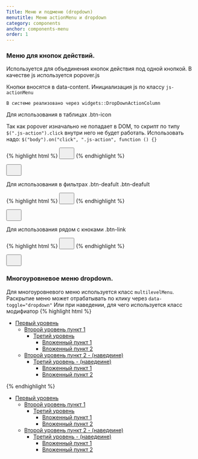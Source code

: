 ```yaml
---
Title: Меню и подменю (dropdown)
menutitle: Меню actionMenu и dropdown
category: components
anchor: components-menu
order: 1
---
```


### Меню для кнопок действий.

Используется для объединения кнопок действия под одной кнопкой. В качестве js используется popover.js

Кнопки вносятся в data-content. Инициализация js по классу `js-actionMenu`

`В системе реализовано через widgets::DropDownActionColumn`

Для использования в таблицах .btn-icon

Так как popover изначально не попадает в DOM, то скрипт по типу
`$(".js-action").click` внутри него не будет работать.
Использовать надо:
`$("body").on("click", ".js-action", function () {}`

{% highlight html %}
  <button class="btn-icon js-actionMenu"
          type="button"
          data-content="
            <button class='btn-default btn-block'>
              <span class='svg--icon'>
                <svg class='glyphicons-basic-pencil' width='24' height='24'>
                  <use xlink:href='dist/sprite.symbol.svg#glyphicons-pencil'></use>
                </svg>
              </span>
              <span class='btn-text'>Редактировать</span>
            </button>
          ">
          <span class="svg--icon">
            <svg class="glyphicons-more-vertical" width="24" height="24"><use xlink:href="dist/sprite.symbol.svg#glyphicons-more-vertical"></use></svg>
          </span>
  </button>
{% endhighlight %}

<div class="bs-docs-example">
<button class="btn-icon js-actionMenu" type="button" data-content="<button class='btn-default btn-block'><span class='svg--icon'><svg class='glyphicons-basic-pencil' width='24' height='24'><use xlink:href='dist/sprite.symbol.svg#glyphicons-pencil'></use></svg></span><span class='btn-text'>Редактировать</span></button> "><span class="svg--icon"><svg class="glyphicons-more-vertical" width="24" height="24"><use xlink:href="dist/sprite.symbol.svg#glyphicons-more-vertical"></use></svg></span></button>
</div>

Для использования в фильтрах .btn-deafult .btn-deafult

{% highlight html %}
  <button class="btn-default js-actionMenu"
          type="button"
          data-content="
            <button class='btn-default btn-block'>
              <span class='svg--icon'>
                <svg class='glyphicons-basic-pencil' width='24' height='24'>
                  <use xlink:href='dist/sprite.symbol.svg#glyphicons-pencil'></use>
                </svg>
              </span>
              <span class='btn-text'>Редактировать</span>
            </button>
          ">
          <span class="svg--icon">
            <svg class="glyphicons-more-vertical" width="24" height="24"><use xlink:href="dist/sprite.symbol.svg#glyphicons-more-vertical"></use></svg>
          </span>
  </button>
{% endhighlight %}

<div class="bs-docs-example">
<button class="btn-default js-actionMenu ml-10" type="button" data-content="<button class='btn-default btn-block'><span class='svg--icon'><svg class='glyphicons-basic-pencil' width='24' height='24'><use xlink:href='dist/sprite.symbol.svg#glyphicons-pencil'></use></svg></span><span class='btn-text'>Редактировать</span></button> "><span class="svg--icon"><svg class="glyphicons-more-vertical" width="24" height="24"><use xlink:href="dist/sprite.symbol.svg#glyphicons-more-vertical"></use></svg></span></button>
</div>

Для использования рядом с кноками .btn-link

{% highlight html %}
  <button class="btn-link js-actionMenu"
          type="button"
          data-content="
            <button class='btn-default btn-block'>
              <span class='svg--icon'>
                <svg class='glyphicons-basic-pencil' width='24' height='24'>
                  <use xlink:href='dist/sprite.symbol.svg#glyphicons-pencil'></use>
                </svg>
              </span>
              <span class='btn-text'>Редактировать</span>
            </button>
          ">
          <span class="svg--icon">
            <svg class="glyphicons-more-vertical" width="24" height="24"><use xlink:href="dist/sprite.symbol.svg#glyphicons-more-vertical"></use></svg>
          </span>
  </button>
  {% endhighlight %}

<div class="bs-docs-example">
<button class="btn-link js-actionMenu ml-10" type="button" data-content="<button class='btn-default btn-block'><span class='svg--icon'><svg class='glyphicons-basic-pencil' width='24' height='24'><use xlink:href='dist/sprite.symbol.svg#glyphicons-pencil'></use></svg></span><span class='btn-text'>Редактировать</span></button> "><span class="svg--icon"><svg class="glyphicons-more-vertical" width="24" height="24"><use xlink:href="dist/sprite.symbol.svg#glyphicons-more-vertical"></use></svg></span></button>
</div>

### Многоуровневое меню dropdown. 
Для многоуровневого меню используется класс `multilevelMenu`. 
Раскрытие меню может отрабатывать по клику через `data-toggle="dropdown"`
Или при наведении, для чего используется класс модифиатор
{% highlight html %}
 <ul class="multilevelMenu">
    <li class="dropdown">
      <a class="dropdown dropdown-toggle" href="#" data-toggle="dropdown">
        Первый уровень
      </a>
      <ul class="dropdown-menu">
        <li class="dropdown__items dropdown dropdown-submenu">
          <a class="dropdown__link dropdown-toggle" href="#" data-toggle="dropdown">
            Второй уровень пункт 1
          </a>
          <ul class="dropdown-menu">
            <li class="dropdown__items dropdown dropdown-submenu">
              <a class="dropdown__link dropdown-toggle" href="#" data-toggle="dropdown">
                Третий уровень
              </a>
              <ul class="dropdown-menu">
                <li class="dropdown__items">
                  <a class="dropdown__link" href="#">Вложенный пункт 1</a>
                </li>
                <li class="dropdown__items">
                  <a class="dropdown__link" href="#">Вложенный пункт 2</a>
                </li>
              </ul>
            </li>
          </ul>
        </li>
        <li class="dropdown__items dropdown dropdown-submenu dropdown-submenu_actionHover">
          <a class="dropdown__link dropdown-toggle" href="#" data-toggle="dropdown">
            Второй уровень пункт 2 - (наведеине)
          </a>
          <ul class="dropdown-menu">
            <li class="dropdown__items dropdown dropdown-submenu dropdown-submenu_actionHover">
              <a class="dropdown__link dropdown-toggle" href="#" data-toggle="dropdown">
                Третий уровень  - (наведеине)
              </a>
              <ul class="dropdown-menu">
                <li class="dropdown__items">
                  <a class="dropdown__link" href="#">Вложенный пункт 1</a>
                </li>
                <li class="dropdown__items">
                  <a class="dropdown__link" href="#">Вложенный пункт 2</a>
                </li>
              </ul>
            </li>
          </ul>
        </li>
      </ul>
    </li>
  </ul>
{% endhighlight %}

<div class="bs-docs-example">
  <ul class="multilevelMenu">
    <li class="dropdown">
      <a class="dropdown dropdown-toggle" href="#" data-toggle="dropdown">
        Первый уровень
      </a>
      <ul class="dropdown-menu">
        <li class="dropdown__items dropdown dropdown-submenu">
          <a class="dropdown__link dropdown-toggle" href="#" data-toggle="dropdown">
            Второй уровень пункт 1
          </a>
          <ul class="dropdown-menu">
            <li class="dropdown__items dropdown dropdown-submenu">
              <a class="dropdown__link dropdown-toggle" href="#" data-toggle="dropdown">
                Третий уровень
              </a>
              <ul class="dropdown-menu">
                <li class="dropdown__items">
                  <a class="dropdown__link" href="#">Вложенный пункт 1</a>
                </li>
                <li class="dropdown__items">
                  <a class="dropdown__link" href="#">Вложенный пункт 2</a>
                </li>
              </ul>
            </li>
          </ul>
        </li>
        <li class="dropdown__items dropdown dropdown-submenu dropdown-submenu_actionHover">
          <a class="dropdown__link dropdown-toggle" href="#" data-toggle="dropdown">
            Второй уровень пункт 2 - (наведеине)
          </a>
          <ul class="dropdown-menu">
            <li class="dropdown__items dropdown dropdown-submenu dropdown-submenu_actionHover">
              <a class="dropdown__link dropdown-toggle" href="#" data-toggle="dropdown">
                Третий уровень - (наведеине)
              </a>
              <ul class="dropdown-menu">
                <li class="dropdown__items">
                  <a class="dropdown__link" href="#">Вложенный пункт 1</a>
                </li>
                <li class="dropdown__items">
                  <a class="dropdown__link" href="#">Вложенный пункт 2</a>
                </li>
              </ul>
            </li>
          </ul>
        </li>
      </ul>
    </li>
  </ul>
</div>